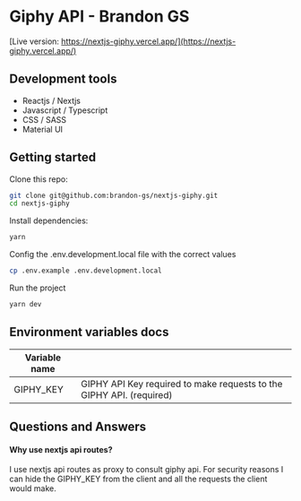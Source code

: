 # Giphy API - Brandon GS

[Live version: https://nextjs-giphy.vercel.app/](https://nextjs-giphy.vercel.app/)

## Development tools

- Reactjs / Nextjs
- Javascript / Typescript
- CSS / SASS
- Material UI

## Getting started

Clone this repo:

```sh
git clone git@github.com:brandon-gs/nextjs-giphy.git
cd nextjs-giphy
```

Install dependencies:

```sh
yarn
```

Config the .env.development.local file with the correct values

```sh
cp .env.example .env.development.local
```

Run the project

```sh
yarn dev
```

## Environment variables docs

| Variable name |                                                                      |
| ------------- | -------------------------------------------------------------------- |
| GIPHY_KEY     | GIPHY API Key required to make requests to the GIPHY API. (required) |

## Questions and Answers

#### Why use nextjs api routes?

I use nextjs api routes as proxy to consult giphy api. For security reasons I can hide the GIPHY_KEY from the client and all the requests the client would make.
